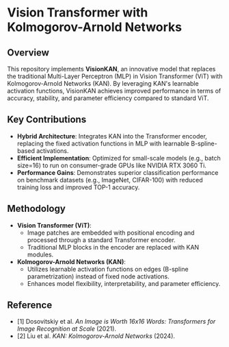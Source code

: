 # Vision Transformer with Kolmogorov-Arnold Networks

## **Overview**
This repository implements **VisionKAN**, an innovative model that replaces the traditional Multi-Layer Perceptron (MLP) in Vision Transformer (ViT) with Kolmogorov-Arnold Networks (KAN). By leveraging KAN's learnable activation functions, VisionKAN achieves improved performance in terms of accuracy, stability, and parameter efficiency compared to standard ViT.

## **Key Contributions**
- **Hybrid Architecture**: Integrates KAN into the Transformer encoder, replacing the fixed activation functions in MLP with learnable B-spline-based activations.
- **Efficient Implementation**: Optimized for small-scale models (e.g., batch size=16) to run on consumer-grade GPUs like NVIDIA RTX 3060 Ti.
- **Performance Gains**: Demonstrates superior classification performance on benchmark datasets (e.g., ImageNet, CIFAR-100) with reduced training loss and improved TOP-1 accuracy.

## **Methodology**
- **Vision Transformer (ViT)**:
  - Image patches are embedded with positional encoding and processed through a standard Transformer encoder.
  - Traditional MLP blocks in the encoder are replaced with KAN modules.
- **Kolmogorov-Arnold Networks (KAN)**:
  - Utilizes learnable activation functions on edges (B-spline parametrization) instead of fixed node activations.
  - Enhances model flexibility, interpretability, and parameter efficiency.

## **Reference**
- [1] Dosovitskiy et al. *An Image is Worth 16x16 Words: Transformers for Image Recognition at Scale* (2021).
- [2] Liu et al. *KAN: Kolmogorov-Arnold Networks* (2024).

